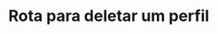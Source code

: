 #  Rota para deletar um perfil

<api-endpoint openapi-path="../../specifications/shapeUpSwagger2.json" method="DELETE" endpoint="/v1/Profile/deleteProfile/{profileId}"/>